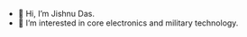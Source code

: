 - 👋 Hi, I’m Jishnu Das.
- 👀 I’m interested in core electronics and military technology.
<!---
Jd2k03/Jd2k03 is a ✨ special ✨ repository because its `README.md` (this file) appears on your GitHub profile.
You can click the Preview link to take a look at your changes.
--->
